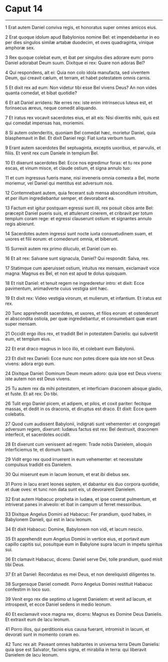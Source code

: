 # Caput 14

***

1 Erat autem Daniel conviva regis, et honoratus super omnes amicos eius.

2 Erat quoque idolum apud Babylonios nomine Bel: et impendebantur in eo per dies singulos similæ artabæ duodecim, et oves quadraginta, vinique amphoræ sex.

3 Rex quoque colebat eum, et ibat per singulos dies adorare eum: porro Daniel adorabat Deum suum. Dixitque ei rex: Quare non adoras Bel?

4 Qui respondens, ait ei: Quia non colo idola manufacta, sed viventem Deum, qui creavit cælum, et terram, et habet potestatem omnis carnis.

5 Et dixit rex ad eum: Non videtur tibi esse Bel vivens Deus? An non vides quanta comedat, et bibat quotidie?

6 Et ait Daniel arridens: Ne erres rex: iste enim intrinsecus luteus est, et forinsecus æreus, neque comedit aliquando.

7 Et iratus rex vocavit sacerdotes eius, et ait eis: Nisi dixeritis mihi, quis est qui comedat impensas has, moriemini.

8 Si autem ostenderitis, quoniam Bel comedat hæc, morietur Daniel, quia blasphemavit in Bel. Et dixit Daniel regi: Fiat iuxta verbum tuum.

9 Erant autem sacerdotes Bel septuaginta, exceptis uxoribus, et parvulis, et filiis. Et venit rex cum Daniele in templum Bel.

10 Et dixerunt sacerdotes Bel: Ecce nos egredimur foras: et tu rex pone escas, et vinum misce, et claude ostium, et signa annulo tuo:

11 et cum ingressus fueris mane, nisi inveneris omnia comesta a Bel, morte moriemur, vel Daniel qui mentitus est adversum nos.

12 Contemnebant autem, quia fecerant sub mensa absconditum introitum, et per illum ingrediebantur semper, et devorabant ea.

13 Factum est igitur postquam egressi sunt illi, rex posuit cibos ante Bel: præcepit Daniel pueris suis, et attulerunt cinerem, et cribravit per totum templum coram rege: et egressi clauserunt ostium: et signantes annulo regis abierunt.

14 Sacerdotes autem ingressi sunt nocte iuxta consuetudinem suam, et uxores et filii eorum: et comederunt omnia, et biberunt.

15 Surrexit autem rex primo diluculo, et Daniel cum eo.

16 Et ait rex: Salvane sunt signacula, Daniel? Qui respondit: Salva, rex.

17 Statimque cum aperuisset ostium, intuitus rex mensam, exclamavit voce magna: Magnus es Bel, et non est apud te dolus quisquam.

18 Et risit Daniel: et tenuit regem ne ingrederetur intro: et dixit: Ecce pavimentum, animadverte cuius vestigia sint hæc.

19 Et dixit rex: Video vestigia virorum, et mulierum, et infantium. Et iratus est rex.

20 Tunc apprehendit sacerdotes, et uxores, et filios eorum: et ostenderunt ei abscondita ostiola, per quæ ingrediebantur, et consumebant quæ erant super mensam.

21 Occidit ergo illos rex, et tradidit Bel in potestatem Danielis: qui subvertit eum, et templum eius.

22 Et erat draco magnus in loco illo, et colebant eum Babylonii.

23 Et dixit rex Danieli: Ecce nunc non potes dicere quia iste non sit Deus vivens: adora ergo eum.

24 Dixitque Daniel: Dominum Deum meum adoro: quia ipse est Deus vivens: iste autem non est Deus vivens.

25 Tu autem rex da mihi potestatem, et interficiam draconem absque gladio, et fuste. Et ait rex: Do tibi.

26 Tulit ergo Daniel picem, et adipem, et pilos, et coxit pariter: fecitque massas, et dedit in os draconis, et diruptus est draco. Et dixit: Ecce quem colebatis.

27 Quod cum audissent Babylonii, indignati sunt vehementer: et congregati adversum regem, dixerunt: Iudæus factus est rex: Bel destruxit, draconem interfecit, et sacerdotes occidit.

28 Et dixerunt cum venissent ad regem: Trade nobis Danielem, alioquin interficiemus te, et domum tuam.

29 Vidit ergo rex quod irruerent in eum vehementer: et necessitate compulsus tradidit eis Danielem.

30 Qui miserunt eum in lacum leonum, et erat ibi diebus sex.

31 Porro in lacu erant leones septem, et dabantur eis duo corpora quotidie, et duæ oves: et tunc non data sunt eis, ut devorarent Danielem.

32 Erat autem Habacuc propheta in Iudæa, et ipse coxerat pulmentum, et intriverat panes in alveolo: et ibat in campum ut ferret messoribus.

33 Dixitque Angelus Domini ad Habacuc: Fer prandium, quod habes, in Babylonem Danieli, qui est in lacu leonum.

34 Et dixit Habacuc: Domine, Babylonem non vidi, et lacum nescio.

35 Et apprehendit eum Angelus Domini in vertice eius, et portavit eum capillo capitis sui, posuitque eum in Babylone supra lacum in impetu spiritus sui.

36 Et clamavit Habacuc, dicens: Daniel serve Dei, tolle prandium, quod misit tibi Deus.

37 Et ait Daniel: Recordatus es mei Deus, et non dereliquisti diligentes te.

38 Surgensque Daniel comedit. Porro Angelus Domini restituit Habacuc confestim in loco suo.

39 Venit ergo rex die septimo ut lugeret Danielem: et venit ad lacum, et introspexit, et ecce Daniel sedens in medio leonum.

40 Et exclamavit voce magna rex, dicens: Magnus es Domine Deus Danielis. Et extraxit eum de lacu leonum.

41 Porro illos, qui perditionis eius causa fuerant, intromisit in lacum, et devorati sunt in momento coram eo.

42 Tunc rex ait: Paveant omnes habitantes in universa terra Deum Danielis: quia ipse est Salvator, faciens signa, et mirabilia in terra: qui liberavit Danielem de lacu leonum.

